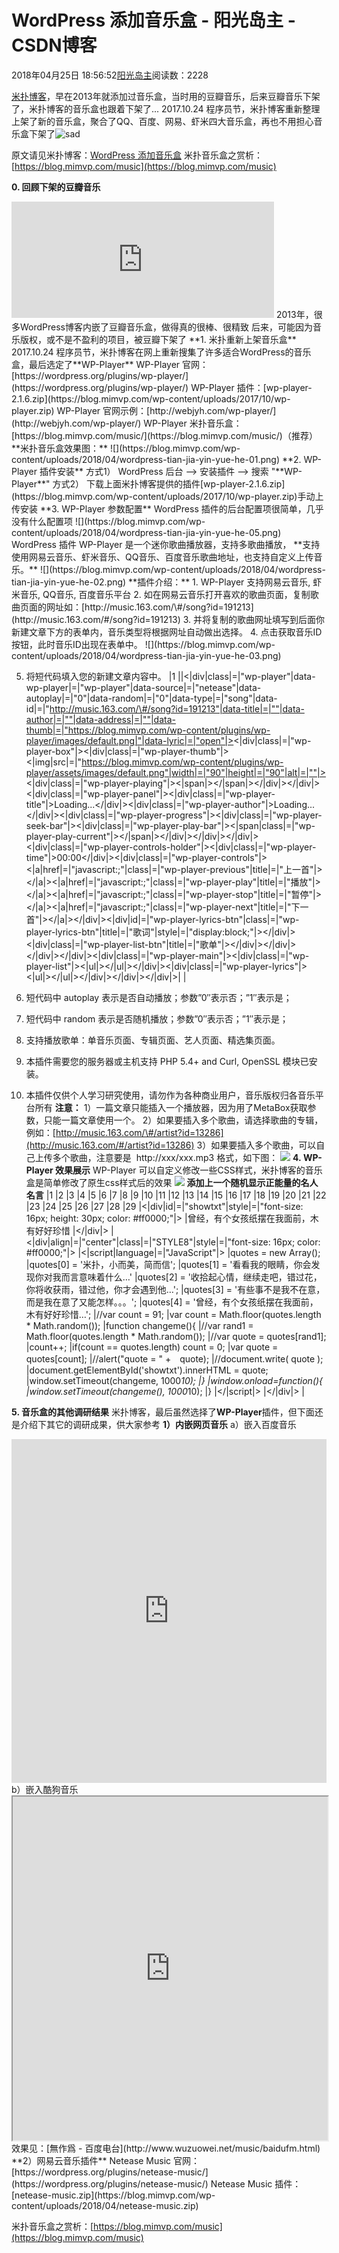 
# WordPress 添加音乐盒 - 阳光岛主 - CSDN博客

2018年04月25日 18:56:52[阳光岛主](https://me.csdn.net/sunboy_2050)阅读数：2228


[米扑博客](https://blog.mimvp.com/article/22260.html)，早在2013年就添加过音乐盒，当时用的豆瓣音乐，后来豆瓣音乐下架了，米扑博客的音乐盒也跟着下架了...
2017.10.24 程序员节，米扑博客重新整理上架了新的音乐盒，聚合了QQ、百度、网易、虾米四大音乐盒，再也不用担心音乐盒下架了![sad](https://blog.mimvp.com/wp-content/plugins/ckeditor-for-wordpress/ckeditor/plugins/smiley/images/smilies-mimvp/mipq_biggrin.gif)

原文请见米扑博客：[WordPress 添加音乐盒](https://blog.mimvp.com/article/22260.html)
米扑音乐盒之赏析：[https://blog.mimvp.com/music](https://blog.mimvp.com/music)

**0. 回顾下架的豆瓣音乐**
<iframe frameborder="0" height="186" name="iframe_canvas" scrolling="no" src="http://douban.fm/partner/baidu/doubanradio" width="420"></iframe>
2013年，很多WordPress博客内嵌了豆瓣音乐盒，做得真的很棒、很精致
后来，可能因为音乐版权，或不是不盈利的项目，被豆瓣下架了
**1. 米扑重新上架音乐盒**
2017.10.24 程序员节，米扑博客在网上重新搜集了许多适合WordPress的音乐盒，最后选定了**WP-Player**
WP-Player 官网：[https://wordpress.org/plugins/wp-player/](https://wordpress.org/plugins/wp-player/)
WP-Player 插件：[wp-player-2.1.6.zip](https://blog.mimvp.com/wp-content/uploads/2017/10/wp-player.zip)
WP-Player 官网示例：[http://webjyh.com/wp-player/](http://webjyh.com/wp-player/)
WP-Player 米扑音乐盒：[https://blog.mimvp.com/music/](https://blog.mimvp.com/music/)（推荐）
**米扑音乐盒效果图：**
![](https://blog.mimvp.com/wp-content/uploads/2018/04/wordpress-tian-jia-yin-yue-he-01.png)
**2. WP-Player 插件安装**
方式1）
WordPress 后台 —> 安装插件 —> 搜索 "**WP-Player**"
方式2）
下载上面米扑博客提供的插件[wp-player-2.1.6.zip](https://blog.mimvp.com/wp-content/uploads/2017/10/wp-player.zip)手动上传安装
**3. WP-Player 参数配置**
WordPress 插件的后台配置项很简单，几乎没有什么配置项
![](https://blog.mimvp.com/wp-content/uploads/2018/04/wordpress-tian-jia-yin-yue-he-05.png)
WordPress 插件 WP-Player 是一个迷你歌曲播放器，支持多歌曲播放，
**支持使用网易云音乐、虾米音乐、QQ音乐、百度音乐歌曲地址，也支持自定义上传音乐。**
![](https://blog.mimvp.com/wp-content/uploads/2018/04/wordpress-tian-jia-yin-yue-he-02.png)
**插件介绍：**
1. WP-Player 支持网易云音乐, 虾米音乐, QQ音乐, 百度音乐平台
2. 如在网易云音乐打开喜欢的歌曲页面，复制歌曲页面的网址如：[http://music.163.com/\#/song?id=191213](http://music.163.com/#/song?id=191213)
3. 并将复制的歌曲网址填写到后面你新建文章下方的表单内，音乐类型将根据网址自动做出选择。
4. 点击获取音乐ID按钮，此时音乐ID出现在表单中。
![](https://blog.mimvp.com/wp-content/uploads/2018/04/wordpress-tian-jia-yin-yue-he-03.png)

5. 将短代码填入您的新建文章内容中。
|1
|<!--wp-player start-->|<|div|class|=|"wp-player"|data-wp-player|=|"wp-player"|data-source|=|"netease"|data-autoplay|=|"0"|data-random|=|"0"|data-type|=|"song"|data-id|=|"http://music.163.com/\#/song?id=191213"|data-title|=|""|data-author|=|""|data-address|=|""|data-thumb|=|"https://blog.mimvp.com/wp-content/plugins/wp-player/images/default.png|"|data-lyric|=|"open"|><|div|class|=|"wp-player-box"|><|div|class|=|"wp-player-thumb"|><|img|src|=|"https://blog.mimvp.com/wp-content/plugins/wp-player/assets/images/default.png"|width|=|"90"|height|=|"90"|alt|=|""|><|div|class|=|"wp-player-playing"|><|span|></|span|></|div|></|div|><|div|class|=|"wp-player-panel"|><|div|class|=|"wp-player-title"|>Loading...</|div|><|div|class|=|"wp-player-author"|>Loading...</|div|><|div|class|=|"wp-player-progress"|><|div|class|=|"wp-player-seek-bar"|><|div|class|=|"wp-player-play-bar"|><|span|class|=|"wp-player-play-current"|></|span|></|div|></|div|></|div|><|div|class|=|"wp-player-controls-holder"|><|div|class|=|"wp-player-time"|>00:00</|div|><|div|class|=|"wp-player-controls"|><|a|href|=|"javascript:;"|class|=|"wp-player-previous"|title|=|"上一首"|></|a|><|a|href|=|"javascript:;"|class|=|"wp-player-play"|title|=|"播放"|></|a|><|a|href|=|"javascript:;"|class|=|"wp-player-stop"|title|=|"暂停"|></|a|><|a|href|=|"javascript:;"|class|=|"wp-player-next"|title|=|"下一首"|></|a|></|div|><|div|id|=|"wp-player-lyrics-btn"|class|=|"wp-player-lyrics-btn"|title|=|"歌词"|style|=|"display:block;"|></|div|><|div|class|=|"wp-player-list-btn"|title|=|"歌单"|></|div|></|div|></|div|></|div|><|div|class|=|"wp-player-main"|><|div|class|=|"wp-player-list"|><|ul|></|ul|></|div|><|div|class|=|"wp-player-lyrics"|><|ul|></|ul|></|div|></|div|></|div|>|<!--wp-player end-->
|

6. 短代码中 autoplay 表示是否自动播放；参数”0″表示否；”1″表示是；
7. 短代码中 random 表示是否随机播放；参数”0″表示否；”1″表示是；
8. 支持播放歌单：单音乐页面、专辑页面、艺人页面、精选集页面。
9. 本插件需要您的服务器或主机支持 PHP 5.4+ and Curl, OpenSSL 模块已安装。
10. 本插件仅供个人学习研究使用，请勿作为各种商业用户，音乐版权归各音乐平台所有
**注意：**
1）一篇文章只能插入一个播放器，因为用了MetaBox获取参数，只能一篇文章使用一个。
2）如果要插入多个歌曲，请选择歌曲的专辑，例如：[http://music.163.com/\#/artist?id=13286](http://music.163.com/#/artist?id=13286)
3）如果要插入多个歌曲，可以自己上传多个歌曲，注意要是  http://xxx/xxx.mp3 格式，如下图：
![](https://blog.mimvp.com/wp-content/uploads/2018/04/wordpress-tian-jia-yin-yue-he-04.png)
**4. WP-Player 效果展示**
WP-Player 可以自定义修改一些CSS样式，米扑博客的音乐盒是简单修改了原生css样式后的效果
![](https://blog.mimvp.com/wp-content/uploads/2018/04/wordpress-tian-jia-yin-yue-he-01.png)
**添加上一个随机显示正能量的名人名言**
|1
|2
|3
|4
|5
|6
|7
|8
|9
|10
|11
|12
|13
|14
|15
|16
|17
|18
|19
|20
|21
|22
|23
|24
|25
|26
|27
|28
|29
|<|div|id|=|"showtxt"|style|=|"font-size: 16px; height: 30px; color: \#ff0000;"|>
|曾经，有个女孩纸摆在我面前，木有好好珍惜
|</|div|>
|<|div|align|=|"center"|class|=|"STYLE8"|style|=|"font-size: 16px; color: \#ff0000;"|>
|<|script|language|=|"JavaScript"|>
|quotes = new Array();
|quotes[0] = '米扑，小而美，简而信';
|quotes[1] = '看看我的眼睛，你会发现你对我而言意味着什么…'
|quotes[2] = '收拾起心情，继续走吧，错过花，你将收获雨，错过他，你才会遇到他…';
|quotes[3] = '有些事不是我不在意，而是我在意了又能怎样。。。';
|quotes[4] = '曾经，有个女孩纸摆在我面前，木有好好珍惜…';
|//var count = 91;
|var count = Math.floor(quotes.length * Math.random());
|function changeme(){
|//var rand1 = Math.floor(quotes.length * Math.random());
|//var quote = quotes[rand1];
|count++;
|if(count == quotes.length) count = 0;
|var quote = quotes[count];
|//alert("quote = " +　quote);
|//document.write( quote );
|document.getElementById('showtxt').innerHTML = quote;
|window.setTimeout(changeme, 1000*10);
|}
|window.onload=function(){
|window.setTimeout(changeme(), 1000*10);
|}
|</|script|>
|</|div|>
|


**5. 音乐盒的其他调研结果**
米扑博客，最后虽然选择了**WP-Player**插件，但下面还是介绍下其它的调研成果，供大家参考
**1）内嵌网页音乐**
a）嵌入百度音乐
<iframe id="mainFrame" src="http://fm.baidu.com" width="100%" height="550px" frameborder="0" scrolling="no" style="width: 100%;"></iframe>
b）嵌入酷狗音乐
<iframe id="mainFrame" src="http://www.kugou.com/fmweb/html/index.html" width="100%" height="550px" frameborder="1" scrolling="yes" style="width: 100%;"></iframe>
效果见：[無作爲 - 百度电台](http://www.wuzuowei.net/music/baidufm.html)
**2）网易云音乐插件**
Netease Music 官网：[https://wordpress.org/plugins/netease-music/​](https://wordpress.org/plugins/netease-music/)
Netease Music 插件：[netease-music.zip](https://blog.mimvp.com/wp-content/uploads/2018/04/netease-music.zip)

米扑音乐盒之赏析：[https://blog.mimvp.com/music](https://blog.mimvp.com/music)


